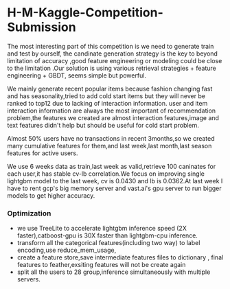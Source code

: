 # H-M-Kaggle-Competition-Submission

The most interesting part of this competition is we need to generate train and test by ourself, the candinate generation strategy is the key to beyond limitation of accuracy ,good feature engineering or modeling could be close to the limitation .Our solution is using various retrieval strategies + feature engineering + GBDT, seems simple but powerful.

We mainly generate recent popular items because fashion changing fast and has seasonality,tried to add cold start items but they will never be ranked to top12 due to lacking of interaction information.
user and item interaction information are always the most important of recommendation problem,the features we created are almost interaction features,image and text features didn't help but should be useful for cold start problem.

Almost 50% users have no transactions in recent 3months,so we created many cumulative features for them,and last week,last month,last season features for active users.

We use 6 weeks data as train,last week as valid,retrieve 100 caninates for each user,it has stable cv-lb correlation.We focus on improving single lightgbm model to the last week, cv is 0.0430 and lb is 0.0362.At last week I have to rent gcp's big memory server and vast.ai's gpu server to run bigger models to get higher accuracy.


### Optimization

- we use TreeLite to accelerate lightgbm inference speed (2X faster),catboost-gpu is 30X faster than lightgbm-cpu inference.
- transform all the categorical features(including two way) to label encoding,use reduce_mem_usage,
- create a feature store,save intermediate features files to dictionary , final features to feather,exsiting features will not be create again
- split all the users to 28 group,inference simultaneously with multiple servers.
